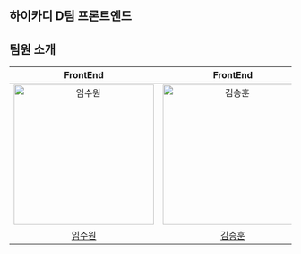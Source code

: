 <h2>하이카디 D팀 프론트엔드</h2>

## 팀원 소개

|                                           FrontEnd                                           |                                         FrontEnd                                          |            
| :------------------------------------------------------------------------------------------: | :---------------------------------------------------------------------------------------: | 
| <img src="https://avatars.githubusercontent.com/u/50680955?v=4" width=250px alt="임수원"/> | <img src="https://avatars.githubusercontent.com/u/123801984?v=4" width=250px alt="김승훈"/> | 
|                           [임수원](https://github.com/Rimoosoo)                            |                           [김승훈](https://github.com/seungzzok)                      |
